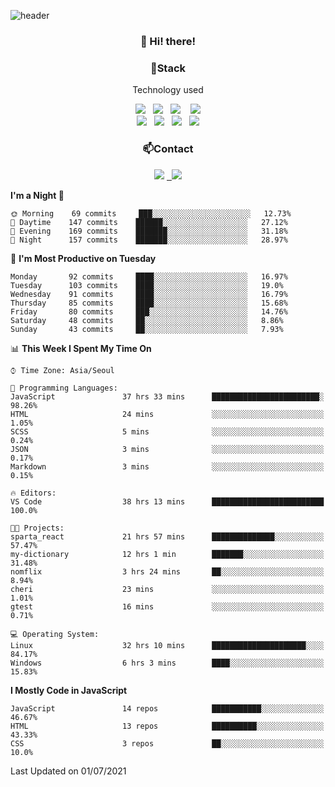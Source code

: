 ![header](https://capsule-render.vercel.app/api?type=waving&color=gradient&height=200&text=Che-ri&fontAlign=70&fontAlignY=40&animation=twinkling)

<h3 align="center">👋 Hi! there!</h3>

<h3 align="center">📌Stack</h3>
<p align="center">Technology used</p>
<div align="center"><img src="https://img.shields.io/badge/HTML5-e74c3c?style=flat-square&logo=HTML5&logoColor=white"></img> &nbsp <img src="https://img.shields.io/badge/CSS3-0A84FF?style=flat-square&logo=CSS3&logoColor=white"></img>  &nbsp <img src="https://img.shields.io/badge/SCSS-fd79a8?style=flat-square&logo=Sass&logoColor=white"/></a>&nbsp  &nbsp <img src="https://img.shields.io/badge/styled%2Dcomponents-DB7093?style=flat-square&logo=styled%2Dcomponents&logoColor=white"/></a>
<br><img src="https://img.shields.io/badge/JavaScript-FFCD11?style=flat-square&logo=JavaScript&logoColor=white"></img> &nbsp <img src="https://img.shields.io/badge/React-00BCF6?style=flat-square&logo=React&logoColor=white"></img> &nbsp <img src="https://img.shields.io/badge/Redux-764ABC?style=flat-square&logo=Redux&logoColor=white"/></a> &nbsp <img src="https://img.shields.io/badge/jQuery-3655FF?style=flat-square&logo=jQuery&logoColor=white"></img></div>

<h3 align="center">📫Contact</h3>
<div align="center"><a href="https://cheri.tistory.com/"><img src="https://img.shields.io/badge/Cheri-AD29B6?style=flat-square&logo=Tidal&logoColor=white"/></a> <a href="rnjs1135@gmail.com"> &nbsp <img src="https://img.shields.io/badge/Gmail-EA4335?style=flat-square&logo=Gmail&logoColor=white"/></a></div>

<!--START_SECTION:waka-->
**I'm a Night 🦉** 

```text
🌞 Morning    69 commits     ███░░░░░░░░░░░░░░░░░░░░░░   12.73% 
🌆 Daytime    147 commits    ██████░░░░░░░░░░░░░░░░░░░   27.12% 
🌃 Evening    169 commits    ███████░░░░░░░░░░░░░░░░░░   31.18% 
🌙 Night      157 commits    ███████░░░░░░░░░░░░░░░░░░   28.97%

```
📅 **I'm Most Productive on Tuesday** 

```text
Monday       92 commits     ████░░░░░░░░░░░░░░░░░░░░░   16.97% 
Tuesday      103 commits    ████░░░░░░░░░░░░░░░░░░░░░   19.0% 
Wednesday    91 commits     ████░░░░░░░░░░░░░░░░░░░░░   16.79% 
Thursday     85 commits     ████░░░░░░░░░░░░░░░░░░░░░   15.68% 
Friday       80 commits     ███░░░░░░░░░░░░░░░░░░░░░░   14.76% 
Saturday     48 commits     ██░░░░░░░░░░░░░░░░░░░░░░░   8.86% 
Sunday       43 commits     ██░░░░░░░░░░░░░░░░░░░░░░░   7.93%

```


📊 **This Week I Spent My Time On** 

```text
⌚︎ Time Zone: Asia/Seoul

💬 Programming Languages: 
JavaScript               37 hrs 33 mins      ████████████████████████░   98.26% 
HTML                     24 mins             ░░░░░░░░░░░░░░░░░░░░░░░░░   1.05% 
SCSS                     5 mins              ░░░░░░░░░░░░░░░░░░░░░░░░░   0.24% 
JSON                     3 mins              ░░░░░░░░░░░░░░░░░░░░░░░░░   0.17% 
Markdown                 3 mins              ░░░░░░░░░░░░░░░░░░░░░░░░░   0.15%

🔥 Editors: 
VS Code                  38 hrs 13 mins      █████████████████████████   100.0%

🐱‍💻 Projects: 
sparta_react             21 hrs 57 mins      ██████████████░░░░░░░░░░░   57.47% 
my-dictionary            12 hrs 1 min        ███████░░░░░░░░░░░░░░░░░░   31.48% 
nomflix                  3 hrs 24 mins       ██░░░░░░░░░░░░░░░░░░░░░░░   8.94% 
cheri                    23 mins             ░░░░░░░░░░░░░░░░░░░░░░░░░   1.01% 
gtest                    16 mins             ░░░░░░░░░░░░░░░░░░░░░░░░░   0.71%

💻 Operating System: 
Linux                    32 hrs 10 mins      █████████████████████░░░░   84.17% 
Windows                  6 hrs 3 mins        ████░░░░░░░░░░░░░░░░░░░░░   15.83%

```

**I Mostly Code in JavaScript** 

```text
JavaScript               14 repos            ███████████░░░░░░░░░░░░░░   46.67% 
HTML                     13 repos            ██████████░░░░░░░░░░░░░░░   43.33% 
CSS                      3 repos             ██░░░░░░░░░░░░░░░░░░░░░░░   10.0%

```



 Last Updated on 01/07/2021
<!--END_SECTION:waka-->
